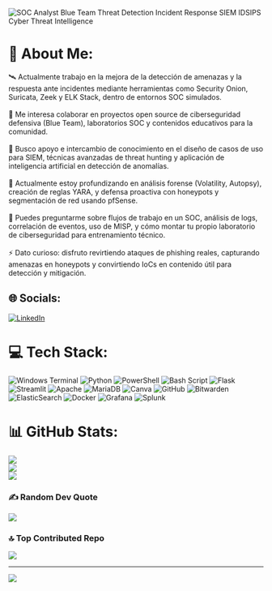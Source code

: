 ![SOC Analyst  Blue Team  Threat Detection   Incident Response  SIEM  IDSIPS  Cyber Threat Intelligence](https://github.com/user-attachments/assets/96b3abf3-ee89-488e-9729-4f9202779dbf)



# 💫 About Me:
🛰️ Actualmente trabajo en la mejora de la detección de amenazas y la respuesta ante incidentes mediante herramientas como Security Onion, Suricata, Zeek y ELK Stack, dentro de entornos SOC simulados.<br><br>🤝 Me interesa colaborar en proyectos open source de ciberseguridad defensiva (Blue Team), laboratorios SOC y contenidos educativos para la comunidad.<br><br>🙌 Busco apoyo e intercambio de conocimiento en el diseño de casos de uso para SIEM, técnicas avanzadas de threat hunting y aplicación de inteligencia artificial en detección de anomalías.<br><br>🌱 Actualmente estoy profundizando en análisis forense (Volatility, Autopsy), creación de reglas YARA, y defensa proactiva con honeypots y segmentación de red usando pfSense.<br><br>💬 Puedes preguntarme sobre flujos de trabajo en un SOC, análisis de logs, correlación de eventos, uso de MISP, y cómo montar tu propio laboratorio de ciberseguridad para entrenamiento técnico.<br><br>⚡ Dato curioso: disfruto revirtiendo ataques de phishing reales, capturando amenazas en honeypots y convirtiendo IoCs en contenido útil para detección y mitigación.<br>


## 🌐 Socials:
[![LinkedIn](https://img.shields.io/badge/LinkedIn-%230077B5.svg?logo=linkedin&logoColor=white)](https://linkedin.com/in/danielsánchezgarcía) 

# 💻 Tech Stack:
![Windows Terminal](https://img.shields.io/badge/Windows%20Terminal-%234D4D4D.svg?style=for-the-badge&logo=windows-terminal&logoColor=white) ![Python](https://img.shields.io/badge/python-3670A0?style=for-the-badge&logo=python&logoColor=ffdd54) ![PowerShell](https://img.shields.io/badge/PowerShell-%235391FE.svg?style=for-the-badge&logo=powershell&logoColor=white) ![Bash Script](https://img.shields.io/badge/bash_script-%23121011.svg?style=for-the-badge&logo=gnu-bash&logoColor=white) ![Flask](https://img.shields.io/badge/flask-%23000.svg?style=for-the-badge&logo=flask&logoColor=white) ![Streamlit](https://img.shields.io/badge/Streamlit-%23FE4B4B.svg?style=for-the-badge&logo=streamlit&logoColor=white) ![Apache](https://img.shields.io/badge/apache-%23D42029.svg?style=for-the-badge&logo=apache&logoColor=white) ![MariaDB](https://img.shields.io/badge/MariaDB-003545?style=for-the-badge&logo=mariadb&logoColor=white) ![Canva](https://img.shields.io/badge/Canva-%2300C4CC.svg?style=for-the-badge&logo=Canva&logoColor=white) ![GitHub](https://img.shields.io/badge/github-%23121011.svg?style=for-the-badge&logo=github&logoColor=white) ![Bitwarden](https://img.shields.io/badge/bitwarden-%23175DDC.svg?style=for-the-badge&logo=bitwarden&logoColor=white) ![ElasticSearch](https://img.shields.io/badge/-ElasticSearch-005571?style=for-the-badge&logo=elasticsearch) ![Docker](https://img.shields.io/badge/docker-%230db7ed.svg?style=for-the-badge&logo=docker&logoColor=white) ![Grafana](https://img.shields.io/badge/grafana-%23F46800.svg?style=for-the-badge&logo=grafana&logoColor=white) ![Splunk](https://img.shields.io/badge/splunk-%23000000.svg?style=for-the-badge&logo=splunk&logoColor=white)
# 📊 GitHub Stats:
![](https://github-readme-stats.vercel.app/api?username=U7Dani&theme=merko&hide_border=false&include_all_commits=false&count_private=false)<br/>
![](https://nirzak-streak-stats.vercel.app/?user=U7Dani&theme=merko&hide_border=false)<br/>
![](https://github-readme-stats.vercel.app/api/top-langs/?username=U7Dani&theme=merko&hide_border=false&include_all_commits=false&count_private=false&layout=compact)

### ✍️ Random Dev Quote
![](https://quotes-github-readme.vercel.app/api?type=horizontal&theme=merko)

### 🔝 Top Contributed Repo
![](https://github-contributor-stats.vercel.app/api?username=U7Dani&limit=5&theme=merko&combine_all_yearly_contributions=true)

---
[![](https://visitcount.itsvg.in/api?id=U7Dani&icon=0&color=0)](https://visitcount.itsvg.in)

<!-- Proudly created with GPRM ( https://gprm.itsvg.in ) -->
